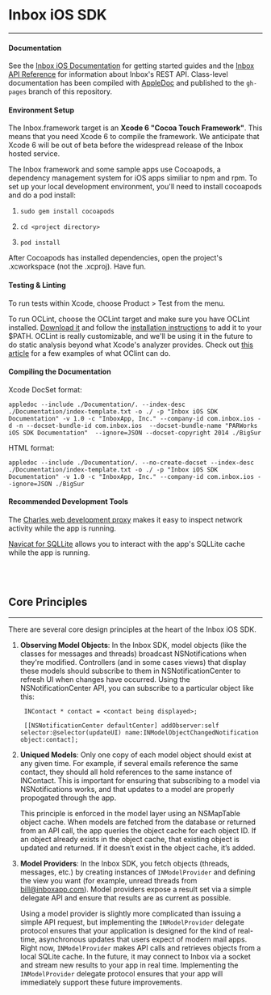 Inbox iOS SDK
======
----

#### Documentation

See the [Inbox iOS Documentation](http://inboxapp.com/docs/ios) for getting started guides and the [Inbox API Reference](inboxapp.com/docs/api) for information about Inbox's REST API. Class-level documentation has been compiled with [AppleDoc](http://gentlebytes.com/appledoc/) and published to the `gh-pages` branch of this repository.

#### Environment Setup

The Inbox.framework target is an **Xcode 6 "Cocoa Touch Framework"**. This means that you need Xcode 6 to compile the framework. We anticipate that Xcode 6 will be out of beta before the widespread release of the Inbox hosted service.

The Inbox framework and some sample apps use Cocoapods, a dependency management system for iOS apps similiar to npm and rpm. To set up your local development environment, you'll need to install cocoapods and do a pod install:

1. `sudo gem install cocoapods`

2. `cd <project directory>`

3. `pod install`

After Cocoapods has installed dependencies, open the project's .xcworkspace (not the .xcproj). Have fun.


#### Testing & Linting

To run tests within Xcode, choose Product > Test from the menu.

To run OCLint, choose the OCLint target and make sure you have OCLint installed. [Download it](http://oclint.org/downloads.html) and follow the [installation instructions](http://docs.oclint.org/en/dev/intro/installation.html) to add it to your $PATH. OCLint is really customizable, and we'll be using it in the future to do static analysis beyond what Xcode's analyzer provides. Check out [this article](http://codeascraft.com/2014/01/15/static-analysis-with-oclint/) for a few examples of what OClint can do.


#### Compiling the Documentation

Xcode DocSet format:

```
appledoc --include ./Documentation/. --index-desc ./Documentation/index-template.txt -o ./ -p "Inbox iOS SDK Documentation" -v 1.0 -c "InboxApp, Inc." --company-id com.inbox.ios -d -n --docset-bundle-id com.inbox.ios  --docset-bundle-name "PARWorks iOS SDK Documentation"  --ignore=JSON --docset-copyright 2014 ./BigSur
```

HTML format:

```
appledoc --include ./Documentation/. --no-create-docset --index-desc ./Documentation/index-template.txt -o ./ -p "Inbox iOS SDK Documentation" -v 1.0 -c "InboxApp, Inc." --company-id com.inbox.ios --ignore=JSON ./BigSur
```


#### Recommended Development Tools

The [Charles web development proxy](http://www.charlesproxy.com) makes it easy to inspect network activity while the app is running.

[Navicat for SQLLite](http://www.navicat.com/products/navicat-for-sqlite) allows you to interact with the app's SQLLite cache while the app is running.


<br><br>


## Core Principles
----

There are several core design principles at the heart of the Inbox iOS SDK.

1. **Observing Model Objects**: In the Inbox SDK, model objects (like the classes for messages and threads) broadcast NSNotifications when they're modified. Controllers (and in some cases views) that display these models should subscribe to them in NSNotificationCenter to refresh UI when changes have occurred. Using the NSNotificationCenter API, you can subscribe to a particular object like this:

	    INContact * contact = <contact being displayed>;

	    [[NSNotificationCenter defaultCenter] addObserver:self selector:@selector(updateUI) name:INModelObjectChangedNotification object:contact];


2. **Uniqued Models**: Only one copy of each model object should exist at any given time. For example, if several emails reference the same contact, they should all hold references to the same instance of INContact. This is important for ensuring that subscribing to a model via NSNotifications works, and that updates to a model are properly propogated through the app.

	This principle is enforced in the model layer using an NSMapTable object cache. When models are fetched from the database or returned from an API call, the app queries the object cache for each object ID. If an object already exists in the object cache, that existing object is updated and returned. If it doesn’t exist in the object cache, it’s added. 

3. **Model Providers**: In the Inbox SDK, you fetch objects (threads, messages, etc.) by creating instances of `INModelProvider` and defining the view you want (for example, unread threads from bill@inboxapp.com). Model providers expose a result set via a simple delegate API and ensure that results are as current as possible.

	Using a model provider is slightly more complicated than issuing a simple API request, but implementing the `INModelProvider` delegate protocol ensures that your application is designed for the kind of real-time, asynchronous updates that users expect of modern mail apps. Right now, `INModelProvider` makes API calls and retrieves objects from a local SQLite cache. In the future, it may connect to Inbox via a socket and stream new results to your app in real time. Implementing the `INModelProvider` delegate protocol ensures that your app will immediately support these future improvements.